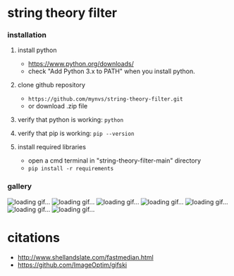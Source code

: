 # string theory filter
### installation

1. install python
	- https://www.python.org/downloads/
	- check "Add Python 3.x to PATH" when you install python.

2. clone github repository
   	- `https://github.com/mynvs/string-theory-filter.git`
   	- or download .zip file

3. verify that python is working:
		`python`

5. verify that pip is working:
		`pip --version`

7. install required libraries
   	- open a cmd terminal in "string-theory-filter-main" directory
	- `pip install -r requirements`

### gallery

![loading gif...](https://github.com/mynvs/string_theory_filter/blob/images/image1.gif?raw=true)
![loading gif...](https://github.com/mynvs/string_theory_filter/blob/images/image6.png?raw=true)
![loading gif...](https://github.com/mynvs/string_theory_filter/blob/images/image2.gif?raw=true)
![loading gif...](https://github.com/mynvs/string_theory_filter/blob/images/image3.gif?raw=true)
![loading gif...](https://github.com/mynvs/string_theory_filter/blob/images/image4.png?raw=true)
![loading gif...](https://github.com/mynvs/string_theory_filter/blob/images/image5.png?raw=true)
![loading gif...](https://github.com/mynvs/string_theory_filter/blob/images/image7.gif?raw=true)

# citations
- http://www.shellandslate.com/fastmedian.html
- https://github.com/ImageOptim/gifski
